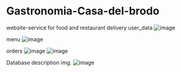 # Gastronomia-Casa-del-brodo
website-service for food and restaurant delivery
user_data
![image](https://github.com/Sponk1/Gastronomia-Casa-del-brodo/assets/136521792/d163351b-b5f8-4c7e-91a1-33c0b9daa4c4)

menu
![image](https://github.com/Sponk1/Gastronomia-Casa-del-brodo/assets/136521792/74a7fbb3-abdf-45c3-8008-a46786187059)



orders
![image](https://github.com/Sponk1/Gastronomia-Casa-del-brodo/assets/99675158/999a03c8-b89b-4ef3-aa97-1f174bb7b875)
![image](https://github.com/Sponk1/Gastronomia-Casa-del-brodo/assets/99675158/018825fe-3471-421a-8a68-569c15c96167)

Database description img.
![image](https://github.com/Sponk1/Gastronomia-Casa-del-brodo/assets/99675158/07ac8e36-0822-483d-a032-89ff1981a065)
